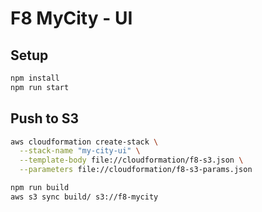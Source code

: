 # F8 MyCity - UI

## Setup

```bash
npm install
npm run start
```

## Push to S3

```bash
aws cloudformation create-stack \
  --stack-name "my-city-ui" \
  --template-body file://cloudformation/f8-s3.json \
  --parameters file://cloudformation/f8-s3-params.json
```

```bash
npm run build
aws s3 sync build/ s3://f8-mycity
```
